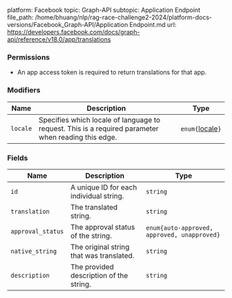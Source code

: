 platform: Facebook
topic: Graph-API
subtopic: Application Endpoint
file_path: /home/bhuang/nlp/rag-race-challenge2-2024/platform-docs-versions/Facebook_Graph-API/Application Endpoint.md
url: https://developers.facebook.com/docs/graph-api/reference/v18.0/app/translations

### Permissions

* An app access token is required to return translations for that app.
    

### Modifiers

| Name | Description | Type |
| --- | --- | --- |
| `locale` | Specifies which locale of language to request. This is a required parameter when reading this edge. | `enum{`[locale](https://www.facebook.com/translations/FacebookLocales.xml)`}` |

### Fields

| Name | Description | Type |
| --- | --- | --- |
| `id` | A unique ID for each individual string. | `string` |
| `translation` | The translated string. | `string` |
| `approval_status` | The approval status of the string. | `enum{auto-approved, approved, unapproved}` |
| `native_string` | The original string that was translated. | `string` |
| `description` | The provided description of the string. | `string` |